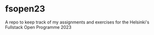 # fsopen23
A repo to keep track of my assignments and exercises for the Helsinki's Fullstack Open Programme 2023
